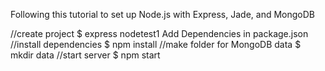Following this tutorial to set up Node.js with Express, Jade, and MongoDB

//create project
$ express nodetest1
Add Dependencies in package.json
//install dependencies
$ npm install
//make folder for MongoDB data
$ mkdir data
//start server
$ npm start
